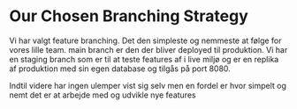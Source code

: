 # Our Chosen Branching Strategy

Vi har valgt feature branching. Det den simpleste og nemmeste at følge for vores lille team. main branch er den der bliver deployed til produktion. Vi har en staging branch som er til at teste features af i live miljø og er en replika af produktion med sin egen database og tilgås på port 8080. 

Indtil videre har ingen ulemper vist sig selv men en fordel er hvor simpelt og nemt det er at arbejde med og udvikle nye features
